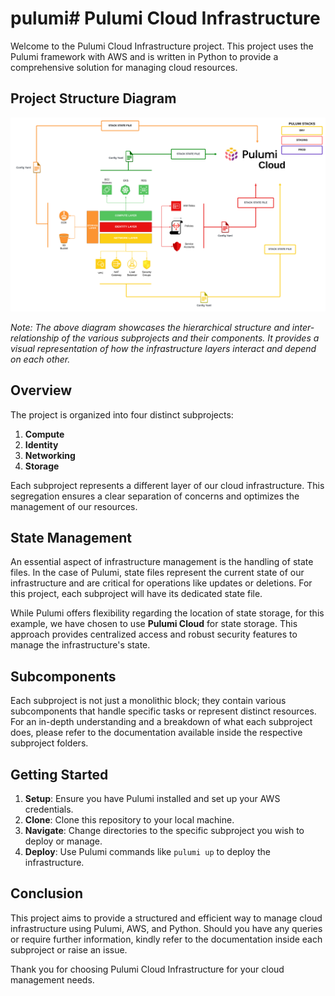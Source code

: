 # pulumi# Pulumi Cloud Infrastructure

Welcome to the Pulumi Cloud Infrastructure project. This project uses the Pulumi framework with AWS and is written in Python to provide a comprehensive solution for managing cloud resources.

## Project Structure Diagram

![Project Structure](./assets/pulumi.png)

*Note: The above diagram showcases the hierarchical structure and inter-relationship of the various subprojects and their components. It provides a visual representation of how the infrastructure layers interact and depend on each other.*

## Overview

The project is organized into four distinct subprojects:

1. **Compute**
2. **Identity**
3. **Networking**
4. **Storage**

Each subproject represents a different layer of our cloud infrastructure. This segregation ensures a clear separation of concerns and optimizes the management of our resources.

## State Management

An essential aspect of infrastructure management is the handling of state files. In the case of Pulumi, state files represent the current state of our infrastructure and are critical for operations like updates or deletions. For this project, each subproject will have its dedicated state file.

While Pulumi offers flexibility regarding the location of state storage, for this example, we have chosen to use **Pulumi Cloud** for state storage. This approach provides centralized access and robust security features to manage the infrastructure's state.

## Subcomponents

Each subproject is not just a monolithic block; they contain various subcomponents that handle specific tasks or represent distinct resources. For an in-depth understanding and a breakdown of what each subproject does, please refer to the documentation available inside the respective subproject folders.

## Getting Started

1. **Setup**: Ensure you have Pulumi installed and set up your AWS credentials.
2. **Clone**: Clone this repository to your local machine.
3. **Navigate**: Change directories to the specific subproject you wish to deploy or manage.
4. **Deploy**: Use Pulumi commands like `pulumi up` to deploy the infrastructure.

## Conclusion

This project aims to provide a structured and efficient way to manage cloud infrastructure using Pulumi, AWS, and Python. Should you have any queries or require further information, kindly refer to the documentation inside each subproject or raise an issue.

Thank you for choosing Pulumi Cloud Infrastructure for your cloud management needs.

